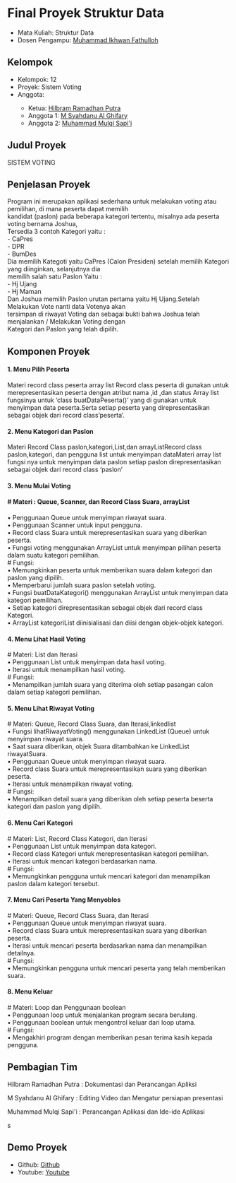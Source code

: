 # Final Proyek Struktur Data
<ul>
  <li>Mata Kuliah: Struktur Data</li>
  <li>Dosen Pengampu: <a href="https://github.com/Muhammad-Ikhwan-Fathulloh">Muhammad Ikhwan Fathulloh</a></li>
</ul>

## Kelompok
<ul>
  <li>Kelompok: 12</li>
  <li>Proyek: Sistem Voting</li>
  <li>Anggota:</li>
  <ul>
    <li>Ketua: <a href="https://github.com/HirapuAH">Hilbram Ramadhan Putra</a></li>
    <li>Anggota 1: <a href=""> M Syahdanu Al Ghifary</a></li>
    <li>Anggota 2: <a href=""> Muhammad Mulqi Sapi'i</a></li>
  </ul>
</ul>

## Judul Proyek
<p>SISTEM VOTING</p>

## Penjelasan Proyek
<p>Program ini merupakan aplikasi sederhana untuk melakukan voting atau pemilihan, di mana peserta dapat memilih<br>kandidat (paslon) pada beberapa kategori tertentu, misalnya ada peserta voting bernama Joshua,<br>Tersedia 3 contoh Kategori yaitu :<br>- CaPres<br>- DPR<br>- BumDes<br>Dia memilih Kategoti yaitu CaPres (Calon Presiden) setelah memilih Kategori yang diinginkan, selanjutnya dia<br>memilih salah satu Paslon Yaitu :<br>- Hj Ujang<br>- Hj Maman<br>Dan Joshua memilih Paslon urutan pertama yaitu Hj Ujang.Setelah Melakukan Vote nanti data Votenya akan<br>tersimpan di riwayat Voting dan sebagai bukti bahwa Joshua telah menjalankan / Melakukan Voting dengan<br>Kategori dan Paslon yang telah dipilih.</p>

## Komponen Proyek
<p><h4>1. Menu Pilih Peserta</h4></p>
<p>Materi record class peserta array list Record class peserta di gunakan untuk merepresentasikan peserta dengan atribut nama ,id ,dan status Array list fungsinya untuk ‘class buatDataPeserta()’ yang di gunakan untuk menyimpan data peserta.Serta setiap peserta yang direpresentasikan sebagai objek dari record class’peserta’.
</p>
<p><h4>2. Menu Kategori dan Paslon</h4></p>
<p>Materi Record Class paslon,kategori,List,dan arrayListRecord class paslon,kategori, dan pengguna list untuk menyimpan dataMateri array list fungsi nya untuk menyimpan data paslon setiap paslon direpresentasikan sebagai objek dari record class ‘paslon’
</p>
<p><h4>3. Menu Mulai Voting</h4></p>
<p><h4># Materi : Queue, Scanner, dan Record Class Suara, arrayList</h4></p>
<p>
•	Penggunaan Queue untuk menyimpan riwayat suara.<br>
•	Penggunaan Scanner untuk input pengguna.<br>
•	Record class Suara untuk merepresentasikan suara yang diberikan peserta.<br>
•	Fungsi voting menggunakan ArrayList untuk menyimpan pilihan peserta dalam suatu kategori pemilihan.<br>
# Fungsi:<br>
•	Memungkinkan peserta untuk memberikan suara dalam kategori dan paslon yang dipilih.<br>
•	Memperbarui jumlah suara paslon setelah voting.<br>
•	Fungsi buatDataKategori() menggunakan ArrayList untuk menyimpan data kategori pemilihan.<br>
•	Setiap kategori direpresentasikan sebagai objek dari record class Kategori.<br>
•	ArrayList kategoriList diinisialisasi dan diisi dengan objek-objek kategori.
</p>
<p><h4>4. Menu Lihat Hasil Voting</h4></p>
<p>
#	Materi: List dan Iterasi<br>
•	Penggunaan List untuk menyimpan data hasil voting.<br>
•	Iterasi untuk menampilkan hasil voting.<br>
#	Fungsi:<br>
•	Menampilkan jumlah suara yang diterima oleh setiap pasangan calon dalam setiap kategori pemilihan.
</p>
<p><h4>5. Menu Lihat Riwayat Voting</h4></p>
<p>
#	Materi: Queue, Record Class Suara, dan Iterasi,linkedlist<br>
•	Fungsi lihatRiwayatVoting() menggunakan LinkedList (Queue) untuk menyimpan riwayat suara.<br>
•	Saat suara diberikan, objek Suara ditambahkan ke LinkedList riwayatSuara.<br>
•	Penggunaan Queue untuk menyimpan riwayat suara.<br>
•	Record class Suara untuk merepresentasikan suara yang diberikan peserta.<br>
•	Iterasi untuk menampilkan riwayat voting.<br>
#	Fungsi:<br>
•	Menampilkan detail suara yang diberikan oleh setiap peserta beserta kategori dan paslon yang dipilih.
</p>
<p><h4>6. Menu Cari Kategori</h4></p>
<p>
#	Materi: List, Record Class Kategori, dan Iterasi<br>
•	Penggunaan List untuk menyimpan data kategori.<br>
•	Record class Kategori untuk merepresentasikan kategori pemilihan.<br>
•	Iterasi untuk mencari kategori berdasarkan nama.<br>
#	Fungsi:<br>
•	Memungkinkan pengguna untuk mencari kategori dan menampilkan paslon dalam kategori tersebut.
</p>
<p><h4>7. Menu Cari Peserta Yang Menyoblos</h4></p>
<p>
#	Materi: Queue, Record Class Suara, dan Iterasi<br>
•	Penggunaan Queue untuk menyimpan riwayat suara.<br>
•	Record class Suara untuk merepresentasikan suara yang diberikan peserta.<br>
•	Iterasi untuk mencari peserta berdasarkan nama dan menampilkan detailnya.<br>
#	Fungsi:<br>
•	Memungkinkan pengguna untuk mencari peserta yang telah memberikan suara.
</p>
<p><h4>8. Menu Keluar</h4></p>
<p>
#	Materi: Loop dan Penggunaan boolean<br>
•	Penggunaan loop untuk menjalankan program secara berulang.<br>
•	Penggunaan boolean untuk mengontrol keluar dari loop utama.<br>
#	Fungsi:<br>
•	Mengakhiri program dengan memberikan pesan terima kasih kepada pengguna.
</p>

## Pembagian Tim
<p>Hilbram Ramadhan Putra : Dokumentasi dan Perancangan Apliksi</p>
<p>M Syahdanu Al Ghifary  : Editing Video dan Mengatur persiapan presentasi</p>
<p>Muhammad Mulqi Sapi'i  : Perancangan Aplikasi dan Ide-ide Aplikasi</p>s

## Demo Proyek
<ul>
  <li>Github: <a href="https://github.com/HirapuAH/STTB_kel12_223PA/blob/main/votings/src/main/java/votings/Votings.java">Github</a></li>
  <li>Youtube: <a href="https://youtu.be/0DU_meaq368?si=HuBg_e0cf_aygzj9">Youtube</a></li>
</ul>
